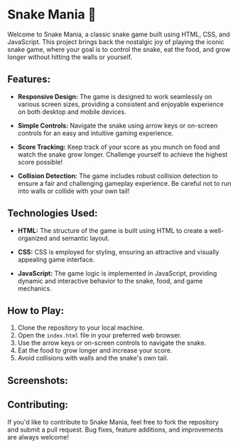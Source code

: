 # Snake Mania 🐍

Welcome to Snake Mania, a classic snake game built using HTML, CSS, and JavaScript. This project brings back the nostalgic joy of playing the iconic snake game, where your goal is to control the snake, eat the food, and grow longer without hitting the walls or yourself.

## Features:

- **Responsive Design:** The game is designed to work seamlessly on various screen sizes, providing a consistent and enjoyable experience on both desktop and mobile devices.

- **Simple Controls:** Navigate the snake using arrow keys or on-screen controls for an easy and intuitive gaming experience.

- **Score Tracking:** Keep track of your score as you munch on food and watch the snake grow longer. Challenge yourself to achieve the highest score possible!

- **Collision Detection:** The game includes robust collision detection to ensure a fair and challenging gameplay experience. Be careful not to run into walls or collide with your own tail!

## Technologies Used:

- **HTML:** The structure of the game is built using HTML to create a well-organized and semantic layout.

- **CSS:** CSS is employed for styling, ensuring an attractive and visually appealing game interface.

- **JavaScript:** The game logic is implemented in JavaScript, providing dynamic and interactive behavior to the snake, food, and game mechanics.

## How to Play:

1. Clone the repository to your local machine.
2. Open the `index.html` file in your preferred web browser.
3. Use the arrow keys or on-screen controls to navigate the snake.
4. Eat the food to grow longer and increase your score.
5. Avoid collisions with walls and the snake's own tail.

## Screenshots:



## Contributing:

If you'd like to contribute to Snake Mania, feel free to fork the repository and submit a pull request. Bug fixes, feature additions, and improvements are always welcome!

